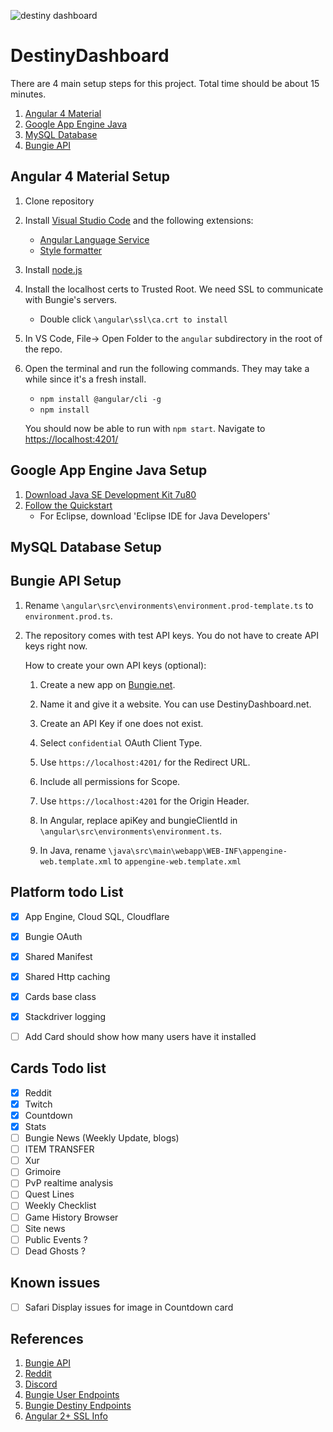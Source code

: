 ![destiny dashboard](https://destinydashboard.net/favicon.ico "Destiny Dashboard")


# DestinyDashboard
There are 4 main setup steps for this project. Total time should be about 15 minutes.

1. [Angular 4 Material](#Angular-4-Material-Setup)
3. [Google App Engine Java](#Google-App-Engine-Java-Setup )
4. [MySQL Database](#MySQL-Database-Setup)
2. [Bungie API](#Bungie-API-Setup)


## Angular 4 Material Setup
1. Clone repository

2. Install [Visual Studio Code](https://code.visualstudio.com/download) and the following extensions:
    - [Angular Language Service](https://marketplace.visualstudio.com/items?itemName=Angular.ng-template)
    - [Style formatter](https://marketplace.visualstudio.com/items?itemName=dweber019.vscode-style-formatter)

3. Install [node.js](https://nodejs.org/en/download/)

4. Install the localhost certs to Trusted Root. We need SSL to communicate with Bungie's servers.
    - Double click `\angular\ssl\ca.crt to install`

5. In VS Code, File-> Open Folder to the `angular` subdirectory in the root of the repo.


6. Open the terminal and run the following commands. They may take a while since it's a fresh install.
    - `npm install @angular/cli -g`
    - `npm install`


    You should now be able to run with `npm start`. Navigate to [https://localhost:4201/](https://localhost:4201/)



## Google App Engine Java Setup 
1. [Download Java SE Development Kit 7u80](http://www.oracle.com/technetwork/java/javase/downloads/java-archive-downloads-javase7-521261.html)
2. [Follow the Quickstart](https://cloud.google.com/eclipse/docs/quickstart)
    - For Eclipse, download 'Eclipse IDE for Java Developers'


## MySQL Database Setup




## Bungie API Setup

1. Rename `\angular\src\environments\environment.prod-template.ts` to `environment.prod.ts`.

2. The repository comes with test API keys. You do not have to create API keys right now.
   
   How to create your own API keys (optional):
    1. Create a new app on [Bungie.net](https://www.bungie.net/en/Application).

    2. Name it and give it a website. You can use DestinyDashboard.net.

    3. Create an API Key if one does not exist.

    4. Select `confidential` OAuth Client Type.

    5. Use `https://localhost:4201/` for the Redirect URL.

    6. Include all permissions for Scope.

    7. Use `https://localhost:4201` for the Origin Header.

    8.  In Angular, replace apiKey and bungieClientId in `\angular\src\environments\environment.ts`.
        
    9. In Java, rename `\java\src\main\webapp\WEB-INF\appengine-web.template.xml` to `appengine-web.template.xml` 



## Platform todo List
- [x] App Engine, Cloud SQL, Cloudflare
- [x] Bungie OAuth
- [x] Shared Manifest
- [x] Shared Http caching
- [x] Cards base class
- [x] Stackdriver logging
- [ ] Add Card should show how many users have it installed


## Cards Todo list
- [x] Reddit
- [x] Twitch
- [x] Countdown
- [x] Stats
- [ ] Bungie News (Weekly Update, blogs)
- [ ] ITEM TRANSFER
- [ ] Xur
- [ ] Grimoire
- [ ] PvP realtime analysis
- [ ] Quest Lines 
- [ ] Weekly Checklist
- [ ] Game History Browser
- [ ] Site news
- [ ] Public Events ?
- [ ] Dead Ghosts ?

## Known issues
- [ ] Safari Display issues for image in Countdown card



## References
1. [Bungie API](https://destiny-db.appspot.com/api/)
2. [Reddit](https://www.reddit.com/r/DestinyDashboard/)
3. [Discord](https://discordapp.com/invite/WJDSUgj)
4. [Bungie User Endpoints](https://www.bungie.net/platform/User/help/)
5. [Bungie Destiny Endpoints](https://www.bungie.net/platform/destiny/help/)
6. [Angular 2+ SSL Info](http://brianflove.com/2016/10/22/angular-cli-using-https/)